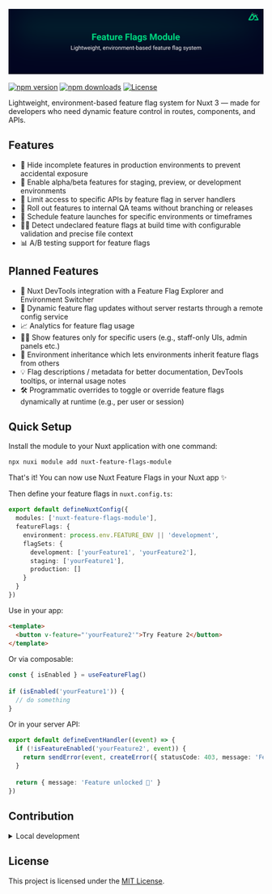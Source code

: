 [![Nuxt banner](./.github/media/banner.svg)](https://github.com/nicokempe/nuxt-feature-flags-module)

[![npm version][npm-version-src]][npm-version-href]
[![npm downloads][npm-downloads-src]][npm-downloads-href]
[![License][license-src]][license-href]

Lightweight, environment-based feature flag system for Nuxt 3 — made for developers who need dynamic feature control in routes, components, and APIs.

## Features

- 🚫 Hide incomplete features in production environments to prevent accidental exposure
- 🧪 Enable alpha/beta features for staging, preview, or development environments
- 🔐 Limit access to specific APIs by feature flag in server handlers
- 🎯 Roll out features to internal QA teams without branching or releases
- 📆 Schedule feature launches for specific environments or timeframes
- 🕵️‍♀️ Detect undeclared feature flags at build time with configurable validation and precise file context
- 📊 A/B testing support for feature flags

## Planned Features

- 🧩 Nuxt DevTools integration with a Feature Flag Explorer and Environment Switcher
- 🔄 Dynamic feature flag updates without server restarts through a remote config service
- 📈 Analytics for feature flag usage
- 🧍‍♂️ Show features only for specific users (e.g., staff-only UIs, admin panels etc.)
- 🧬 Environment inheritance which lets environments inherit feature flags from others
- 💡 Flag descriptions / metadata for better documentation, DevTools tooltips, or internal usage notes
- 🛠 Programmatic overrides to toggle or override feature flags dynamically at runtime (e.g., per user or session)

## Quick Setup

Install the module to your Nuxt application with one command:

```bash
npx nuxi module add nuxt-feature-flags-module
```

That's it! You can now use Nuxt Feature Flags in your Nuxt app ✨

Then define your feature flags in `nuxt.config.ts`:

```ts
export default defineNuxtConfig({
  modules: ['nuxt-feature-flags-module'],
  featureFlags: {
    environment: process.env.FEATURE_ENV || 'development',
    flagSets: {
      development: ['yourFeature1', 'yourFeature2'],
      staging: ['yourFeature1'],
      production: []
    }
  }
})
```

Use in your app:

```html
<template>
  <button v-feature="'yourFeature2'">Try Feature 2</button>
</template>
```

Or via composable:
```ts
const { isEnabled } = useFeatureFlag()

if (isEnabled('yourFeature1')) {
  // do something
}
```

Or in your server API:
```ts
export default defineEventHandler((event) => {
  if (!isFeatureEnabled('yourFeature2', event)) {
    return sendError(event, createError({ statusCode: 403, message: 'Feature 2 is disabled' }))
  }

  return { message: 'Feature unlocked 🎉' }
})
```

## Contribution

<details>
  <summary>Local development</summary>
  
  ```bash
  # Install dependencies
  pnpm install
  
  # Generate type stubs
  pnpm run dev:prepare
  
  # Develop with the playground
  pnpm run dev
  
  # Build the playground
  pnpm run dev:build
  
  # Run ESLint
  pnpm run lint
  
  # Run Vitest
  pnpm run test
  pnpm run test:watch
  
  # Release new version
  pnpm run release
  ```

</details>


## License
This project is licensed under the [MIT License](https://github.com/nicokempe/nuxt-feature-flags-module/blob/main/LICENSE).

<!-- Badges -->
[npm-version-src]: https://img.shields.io/npm/v/nuxt-feature-flags-module/latest.svg?style=flat&colorA=020420&colorB=00DC82
[npm-version-href]: https://npmjs.com/package/nuxt-feature-flags-module

[npm-downloads-src]: https://img.shields.io/npm/dm/nuxt-feature-flags-module.svg?style=flat&colorA=020420&colorB=00DC82
[npm-downloads-href]: https://npm.chart.dev/nuxt-feature-flags-module

[license-src]: https://img.shields.io/npm/l/nuxt-feature-flags-module.svg?style=flat&colorA=020420&colorB=00DC82
[license-href]: https://npmjs.com/package/nuxt-feature-flags-module
